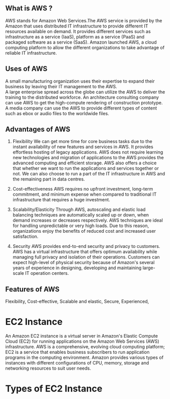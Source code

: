 ## What is AWS ? ##              
AWS stands for Amazon Web Services.The AWS service is provided by the Amazon that uses distributed IT infrastructure to provide different IT resources available on demand. It provides different services such as infrastructure as a service (IaaS), platform as a service (PaaS) and packaged software as a service (SaaS). Amazon launched AWS, a cloud computing platform to allow the different organizations to take advantage of reliable IT infrastructure.
  
## Uses of AWS ##           
    
A small manufacturing organization uses their expertise to expand their business by leaving their IT management to the AWS.    
A large enterprise spread across the globe can utilize the AWS to deliver the training to the distributed workforce.
An architecture consulting company can use AWS to get the high-compute rendering of construction prototype.   
A media company can use the AWS to provide different types of content such as ebox or audio files to the worldwide files.   
 
## Advantages of AWS ##     

1) Flexibility
We can get more time for core business tasks due to the instant availability of new features and services in AWS.
It provides effortless hosting of legacy applications. AWS does not require learning new technologies and migration of applications to the AWS provides the advanced computing and efficient storage.
AWS also offers a choice that whether we want to run the applications and services together or not. We can also choose to run a part of the IT infrastructure in AWS and the remaining part in data centres.

2) Cost-effectiveness
AWS requires no upfront investment, long-term commitment, and minimum expense when compared to traditional IT infrastructure that requires a huge investment.

3) Scalability/Elasticity
Through AWS, autoscaling and elastic load balancing techniques are automatically scaled up or down, when demand increases or decreases respectively. AWS techniques are ideal for handling unpredictable or very high loads. Due to this reason, organizations enjoy the benefits of reduced cost and increased user satisfaction.

4) Security
AWS provides end-to-end security and privacy to customers.
AWS has a virtual infrastructure that offers optimum availability while managing full privacy and isolation of their operations.
Customers can expect high-level of physical security because of Amazon's several years of experience in designing, developing and maintaining large-scale IT operation centers. 

## Features of AWS ##
   
Flexibility,
Cost-effective,
Scalable and elastic,
Secure, 
Experienced,

# EC2 Instance #

An Amazon EC2 instance is a virtual server in Amazon's Elastic Compute Cloud (EC2) for running applications on the Amazon Web Services (AWS) infrastructure.
AWS is a comprehensive, evolving cloud computing platform; EC2 is a service that enables business subscribers to run application programs in the computing environment.
Amazon provides various types of instances with different configurations of CPU, memory, storage and networking resources to suit user needs.

# Types of EC2 Instance #   
